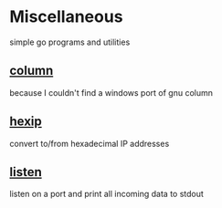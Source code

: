 # Miscellaneous

simple go programs and utilities

## [column](https://github.com/generaltso/miscellaneous/tree/master/column)

because I couldn't find a windows port of gnu column

## [hexip](https://github.com/generaltso/miscellaneous/tree/master/hexip)

convert to/from hexadecimal IP addresses

## [listen](https://github.com/generaltso/miscellaneous/tree/master/listen)

listen on a port and print all incoming data to stdout
